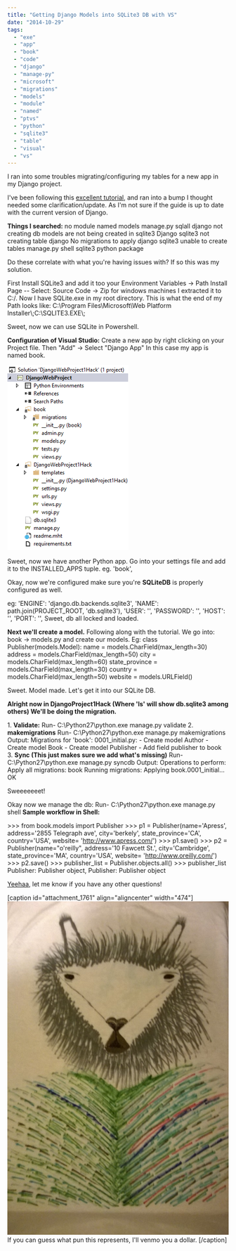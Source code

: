 ```yaml
---
title: "Getting Django Models into SQLite3 DB with VS"
date: "2014-10-29"
tags: 
  - "exe"
  - "app"
  - "book"
  - "code"
  - "django"
  - "manage-py"
  - "microsoft"
  - "migrations"
  - "models"
  - "module"
  - "named"
  - "ptvs"
  - "python"
  - "sqlite3"
  - "table"
  - "visual"
  - "vs"
---
```


I ran into some troubles migrating/configuring my tables for a new app in my Django project.

I've been following this [excellent tutorial](http://www.djangobook.com/en/2.0/chapter05.html "Django BOOOK!"), and ran into a bump I thought needed some clarification/update. As I'm not sure if the guide is up to date with the current version of Django.

**Things I searched:** no module named models manage.py sqlall django not creating db models are not being created in sqlite3 Django sqlite3 not creating table django No migrations to apply django sqlite3 unable to create tables manage.py shell sqlite3 python package

Do these correlate with what you're having issues with? If so this was my solution.

First Install SQLite3 and add it too your Environment Variables -> Path Install Page -- Select: Source Code -> Zip for windows machines I extracted it to C:/. Now I have SQLite.exe in my root directory. This is what the end of my Path looks like: C:\\Program Files\\Microsoft\\Web Platform Installer\\;C:\\SQLITE3.EXE\\;

Sweet, now we can use SQLite in Powershell.

**Configuration of Visual Studio:** Create a new app by right clicking on your Project file. Then "Add" -> Select "Django App" In this case my app is named book.

![DjangoApp Solution Explorer](images/Untitled-picture-e1414616589757.png)

Sweet, now we have another Python app. Go into your settings file and add it to the INSTALLED\_APPS tuple. eg. 'book',

Okay, now we're configured make sure you're **SQLiteDB** is properly configured as well.

eg: 'ENGINE': 'django.db.backends.sqlite3', 'NAME': path.join(PROJECT\_ROOT, 'db.sqlite3'), 'USER': '', 'PASSWORD': '', 'HOST': '', 'PORT': '', Sweet, db all locked and loaded.

**Next we'll create a model.** Following along with the tutorial. We go into: book -> models.py and create our models. Eg: class Publisher(models.Model): name = models.CharField(max\_length=30) address = models.CharField(max\_length=50) city = models.CharField(max\_length=60) state\_province = models.CharField(max\_length=30) country = models.CharField(max\_length=50) website = models.URLField()

Sweet. Model made. Let's get it into our SQLite DB.

**Alright now in DjangoProject1Hack (Where 'ls' will show db.sqlite3 among others) We'll be doing the migration.**

1\. **Validate:** Run- C:\\Python27\\python.exe manage.py validate 2. **makemigrations** Run- C:\\Python27\\python.exe manage.py makemigrations Output: Migrations for 'book': 0001\_initial.py: - Create model Author - Create model Book - Create model Publisher - Add field publisher to book 3. **Sync (This just makes sure we add what's missing)** Run- C:\\Python27\\python.exe manage.py syncdb Output: Operations to perform: Apply all migrations: book Running migrations: Applying book.0001\_initial... OK

Sweeeeeeet!

Okay now we manage the db: Run- C:\\Python27\\python.exe manage.py shell **Sample workflow in Shell:**

\>>> from book.models import Publisher >>> p1 = Publisher(name='Apress', address='2855 Telegraph ave', city='berkely', state\_province='CA', country='USA', website= 'http://www.apress.com/') >>> p1.save() >>> p2 = Publisher(name="o'reilly", address='10 Fawcett St.', city='Cambridge', state\_province='MA', country='USA', website= 'http://www.oreilly.com/') >>> p2.save() >>> publisher\_list = Publisher.objects.all() >>> publisher\_list Publisher: Publisher object, Publisher: Publisher object

[Yeehaa](http://youtu.be/2x7bMzDPDbs "Dancing Tips"), let me know if you have any other questions!

\[caption id="attachment\_1761" align="aligncenter" width="474"\]![What is it? ](images/WP_20141025_001-2-680x1024.jpg) If you can guess what pun this represents, I'll venmo you a dollar. \[/caption\]
